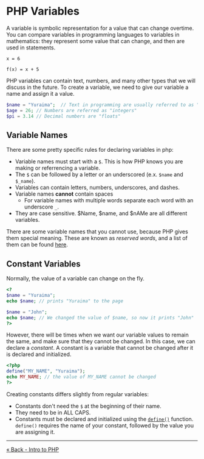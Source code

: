 # PHP Variables
A variable is symbolic representation for a value that can change overtime. You can compare variables in programming languages to variables in mathematics: they represent some value that can change, and then are used in statements.

```
x = 6

f(x) = x + 5
```

PHP variables can contain text, numbers, and many other types that we will discuss in the future.  To create a variable, we need to give our variable a name and assign it a value.  

```php
$name = "Yuraima";  // Text in programming are usually referred to as "strings"
$age = 26; // Numbers are referred as "integers"
$pi = 3.14 // Decimal numbers are "floats"
```

## Variable Names
There are some pretty specific rules for declaring variables in php:

- Variable names must start with a `$`.  This is how PHP knows you are making or referrencing a variable.
- The `$` can be followed by a letter or an underscored (e.x. `$name` and `$_name`).
- Variables can contain letters, numbers, underscores, and dashes.
- Variable names **cannot** contain spaces
	- For variable names with multiple words separate each word with an underscore `_`.
- They are case sensitive. $Name, $name, and $nAMe are all different variables.

There are some variable names that you cannot use, because PHP gives them special meaning.  These are known as *reserved words*, and a list of them can be found [here](http://php.net/manual/en/reserved.php). 

## Constant Variables
Normally, the value of a variable can change on the fly.

```php
<?
$name = "Yuraima";
echo $name; // prints "Yuraima" to the page

$name = "John";
echo $name; // We changed the value of $name, so now it prints "John"
?>
```

However, there will be times when we want our variable values to remain the same, and make sure that they cannot be changed.  In this case, we can declare a *constant*.  A constant is a variable that cannot be changed after it is declared and initialized.

```php
<?php
define("MY_NAME", "Yuraima");
echo MY_NAME; // the value of MY_NAME cannot be changed
?>
```

Creating constants differs slightly from regular variables:

- Constants don't need the `$` at the beginning of their name.
- They need to be in ALL CAPS.
- Constants must be declared and initialized using the [`define()`](http://php.net/manual/en/function.define.php) function. `define()` requires the name of your constant, followed by the value you are assigning it.


___

[« Back - Intro to PHP](3-PHP.md)


